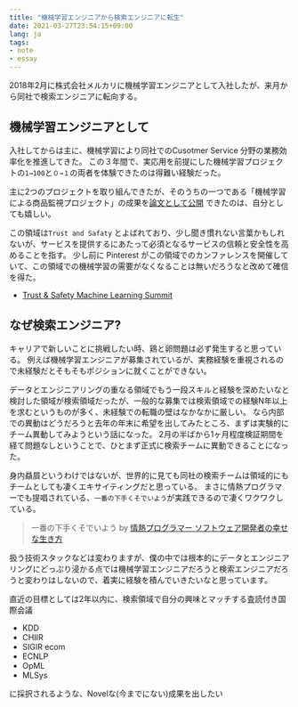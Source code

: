 ```yaml
---
title: "機械学習エンジニアから検索エンジニアに転生"
date: 2021-03-27T23:54:15+09:00
lang: ja
tags:
- note
- essay
---
```


2018年2月に株式会社メルカリに機械学習エンジニアとして入社したが、来月から同社で検索エンジニアに転向する。

## 機械学習エンジニアとして

入社してからは主に、機械学習により同社でのCusotmer Service 分野の業務効率化を推進してきた。
この３年間で、実応用を前提にした機械学習プロジェクトの`1→100`と`０→１`の両者を体験できたのは得難い経験だった。

主に2つのプロジェクトを取り組んできたが、そのうちの一つである「機械学習による商品監視プロジェクト」の成果を[論文として公開](https://shunyaueta.com/posts/2020-09-06/) できたのは、自分としても嬉しい。

この領域は`Trust and Safaty` とよばれており、少し聞き慣れない言葉かもしれないが、サービスを提供するにあたって必須となるサービスの信頼と安全性を高めることを指す。
少し前に Pinterest がこの領域でのカンファレンスを開催していて、この領域での機械学習の需要がなくなることは無いだろうなと改めて確信を得た。

- [Trust & Safety Machine Learning Summit ](https://pinterestmachinelearning.splashthat.com/)

## なぜ検索エンジニア?

キャリアで新しいことに挑戦したい時、鶏と卵問題は必ず発生すると思っている。
例えば機械学習エンジニアが募集されているが、実務経験を重視されるので未経験だとそもそもポジションに就くことができない。

データとエンジニアリングの重なる領域でもう一段スキルと経験を深めたいなと検討した領域が検索領域だったが、一般的な募集では検索領域での経験N年以上を求むというものが多く、未経験での転職の壁はなかなかに厳しい。
なら内部での異動はどうだろうと去年の年末に希望を出してみたところ、まずは実験的にチーム異動してみようという話になった。
2月の半ばから1ヶ月程度検証期間を経て問題なしということで、ひとまず正式に検索チームに異動できることになった。

身内贔屓というわけではないが、世界的に見ても同社の検索チームは領域的にもチームとしても凄くエキサイティングだと思っている。
まさに情熱プログラマーでも提唱されている、`一番の下手くそでいよう`が実践できるので凄くワクワクしている。

>一番の下手くそでいよう by [情熱プログラマー ソフトウェア開発者の幸せな生き方 ](https://amzn.to/3cyg1tL)

扱う技術スタックなどは変わりますが、僕の中では根本的にデータとエンジニアリングにどっぷり浸かる点では機械学習エンジニアだろうと検索エンジニアだろうと変わりはしないので、着実に経験を積んでいきたいなと思っています。

直近の目標としては2年以内に、検索領域で自分の興味とマッチする査読付き国際会議

- KDD
- CHIIR
- SIGIR ecom
- ECNLP
- OpML
- MLSys

に採択されるような、Novelな(今までにない)成果を出したい